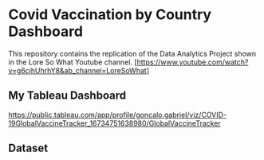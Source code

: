 # Covid Vaccination by Country Dashboard

This repository contains the replication of the Data Analytics Project shown in the Lore So What Youtube channel.
[https://www.youtube.com/watch?v=g6cjhUhrhY8&ab_channel=LoreSoWhat]

## My Tableau Dashboard
https://public.tableau.com/app/profile/goncalo.gabriel/viz/COVID-19GlobalVaccineTracker_16734751638980/GlobalVaccineTracker

## Dataset
